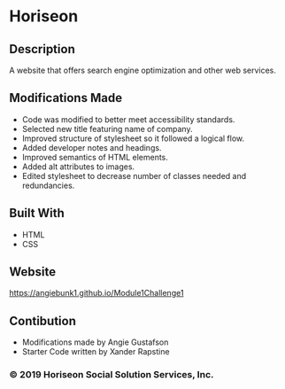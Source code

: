 # Horiseon

## Description

A website that offers search engine optimization and other web services. 

## Modifications Made
- Code was modified to better meet accessibility standards. 
- Selected new title featuring name of company.
- Improved structure of stylesheet so it followed a logical flow. 
- Added developer notes and headings.
- Improved semantics of HTML elements.
- Added alt attributes to images. 
- Edited stylesheet to decrease number of classes needed and redundancies.

## Built With

- HTML
- CSS

## Website 
https://angiebunk1.github.io/Module1Challenge1

## Contibution
- Modifications made by Angie Gustafson
- Starter Code written by Xander Rapstine

### &copy; 2019 Horiseon Social Solution Services, Inc.
